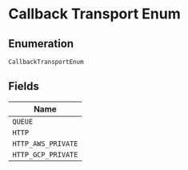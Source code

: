 
# Callback Transport Enum

## Enumeration

`CallbackTransportEnum`

## Fields

| Name |
|  --- |
| `QUEUE` |
| `HTTP` |
| `HTTP_AWS_PRIVATE` |
| `HTTP_GCP_PRIVATE` |

